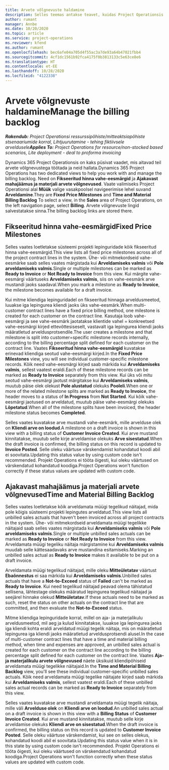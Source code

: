 ```yaml
---
title: Arvete võlgnevuste haldamine
description: Selles teemas antakse teavet, kuidas Project Operationsis arvete võlgnevusi vaadata ja nendega töötada.
author: rumant
manager: Annbe
ms.date: 10/20/2020
ms.topic: article
ms.service: project-operations
ms.reviewer: kfend
ms.author: rumant
ms.openlocfilehash: bec6afe04a705d4f55ac3a7de93a64b47021fbb4
ms.sourcegitcommit: 4cf1dc1561b92fca4175f0b3813133c5e63ce8e6
ms.translationtype: HT
ms.contentlocale: et-EE
ms.lasthandoff: 10/28/2020
ms.locfileid: "4122338"
---
```

# <a name="manage-the-billing-backlog"></a><span data-ttu-id="4a092-103">Arvete võlgnevuste haldamine</span><span class="sxs-lookup"><span data-stu-id="4a092-103">Manage the billing backlog</span></span>

<span data-ttu-id="4a092-104">_**Rakendub:** Project Operationsi ressurssipõhiste/mitteaktsiapõhiste stsenaariumide korral,  Lihtjuurutamine - tehing fiktiivsele arveldusele_</span><span class="sxs-lookup"><span data-stu-id="4a092-104">_**Applies To:** Project Operations for resource/non-stocked based scenarios, Lite deployment - deal to proforma invoicing_</span></span>

<span data-ttu-id="4a092-105">Dynamics 365 Project Operationsis on kaks püsivat vaadet, mis aitavad teil arvete võlgnevustega töötada ja neid hallata.</span><span class="sxs-lookup"><span data-stu-id="4a092-105">Dynamics 365 Project Operations has two dedicated views to help you work with and manage the billing backlog.</span></span> <span data-ttu-id="4a092-106">Need on **Fikseeritud hinna vahe-eesmärgid** ja **Ajakavast mahajäämus ja materjali arvete võlgnevused**. Vaate valimiseks Project Operationsi alal **Müük** valige vasakpoolsel navigeerimise lehel suvand **Arveldamine**.</span><span class="sxs-lookup"><span data-stu-id="4a092-106">They are **Fixed Price Milestones** and **Time and Material Billing Backlog** To select a view, in the **Sales** area of Project Operations, on the left navigation page, select **Billing**.</span></span> <span data-ttu-id="4a092-107">Arvete võlgnevuste lingid salvestatakse sinna.</span><span class="sxs-lookup"><span data-stu-id="4a092-107">The billing backlog links are stored there.</span></span>

## <a name="fixed-price-milestones"></a><span data-ttu-id="4a092-108">Fikseeritud hinna vahe-eesmärgid</span><span class="sxs-lookup"><span data-stu-id="4a092-108">Fixed Price Milestones</span></span>

<span data-ttu-id="4a092-109">Selles vaates loetletakse süsteemi projekti lepinguridade kõik fikseeritud hinna vahe-eesmärgid.</span><span class="sxs-lookup"><span data-stu-id="4a092-109">This view lists all fixed price milestones across all of the project contract lines in the system.</span></span> <span data-ttu-id="4a092-110">Ühe- või mitmekordseid vahe-eesmärke saab selles vaates märgistada kui **Arveldamiseks valmis** või **Pole arveldamiseks valmis**.</span><span class="sxs-lookup"><span data-stu-id="4a092-110">Single or multiple milestones can be marked as **Ready to Invoice** or **Not Ready to Invoice** from this view.</span></span> <span data-ttu-id="4a092-111">Kui märgite vahe-eesmärgi väärtuseks **Arveldamiseks valmis**, siis on vahe-eesmärk arve mustandi jaoks saadaval.</span><span class="sxs-lookup"><span data-stu-id="4a092-111">When you mark a milestone as **Ready to Invoice**, the milestone becomes available for a draft invoice.</span></span>

<span data-ttu-id="4a092-112">Kui mitme kliendiga lepinguridadel on fikseeritud hinnaga arveldusmeetod, luuakse iga lepingurea kliendi jaoks üks vahe-eesmärk.</span><span class="sxs-lookup"><span data-stu-id="4a092-112">When multi-customer contract lines have a fixed price billing method, one milestone is created for each customer on the contract line.</span></span> <span data-ttu-id="4a092-113">Kasutaja loob vahe-eesmärgi ja see vahe-eesmärk jaotatakse klientide vahel = konkreetsed vahe-eesmärgi kirjed ettevõttesiseselt, vastavalt iga lepingurea kliendi jaoks määratletud arveldusprotsendile.</span><span class="sxs-lookup"><span data-stu-id="4a092-113">The user creates a milestone and that milestone is split into customer=specific milestone records internally, according to the billing percentage split defined for each customer on the contract line.</span></span> <span data-ttu-id="4a092-114">Vaates **Fikseeritud hinna vahe-eesmärgid** kuvatakse erinevad kliendiga seotud vahe-eesmärgi kirjed.</span><span class="sxs-lookup"><span data-stu-id="4a092-114">In the **Fixed Price Milestones** view, you will see individual customer-specific milestone records.</span></span> <span data-ttu-id="4a092-115">Kõik need vahe-eesmärgi kirjed saab märkida kui **Arveldamiseks valmis**, sellest vaatest eraldi.</span><span class="sxs-lookup"><span data-stu-id="4a092-115">Each of these milestone records can be marked as **Ready to Invoice** separately from this view.</span></span> <span data-ttu-id="4a092-116">Kui üks või mitu seotud vahe-eesmärgi jaotust märgitakse kui **Arveldamiseks valmis**, muutub päise olek olekust **Pole alustatud** olekuks  **Pooleli**.</span><span class="sxs-lookup"><span data-stu-id="4a092-116">When one or more of the related milestone splits are marked as **Ready to Invoice**, the header moves to a status of **In Progress** from **Not Started**.</span></span> <span data-ttu-id="4a092-117">Kui kõik vahe-eesmärgi jaotused on arveldatud, muutub päise vahe-eesmärgi olekuks **Lõpetatud**.</span><span class="sxs-lookup"><span data-stu-id="4a092-117">When all of the milestone splits have been invoiced, the header milestone status becomes **Completed**.</span></span>

<span data-ttu-id="4a092-118">Selles vaates kuvatakse arve mustandi vahe-eesmärk, mille arvelduse olek on **Kliendi arve on loodud**.</span><span class="sxs-lookup"><span data-stu-id="4a092-118">A milestone on a draft invoice is shown in this view with a billing status of **Customer Invoice Created**.</span></span> <span data-ttu-id="4a092-119">Kui arve mustand kinnitatakse, muutub selle kirje arveldamise olekuks **Arve sisestatud**.</span><span class="sxs-lookup"><span data-stu-id="4a092-119">When the draft invoice is confirmed, the billing status on this record is updated to **Invoice Posted**.</span></span> <span data-ttu-id="4a092-120">Selle oleku väärtuse värskendamist kohandatud koodi abil ei soovitata.</span><span class="sxs-lookup"><span data-stu-id="4a092-120">Updating this status value by using custom code isn't recommended.</span></span> <span data-ttu-id="4a092-121">Projekt Operations ei tööta õigesti, kui oleku väärtused on värskendatud kohandatud koodiga.</span><span class="sxs-lookup"><span data-stu-id="4a092-121">Project Operations won't function correctly if these status values are updated with custom code.</span></span>

## <a name="time-and-material-billing-backlog"></a><span data-ttu-id="4a092-122">Ajakavast mahajäämus ja materjali arvete võlgnevused</span><span class="sxs-lookup"><span data-stu-id="4a092-122">Time and Material Billing Backlog</span></span>

<span data-ttu-id="4a092-123">Selles vaates loetletakse kõik arveldamata müügi tegelikud näitajad, mida pole kõigis süsteemi projekti lepingutes arveldatud.</span><span class="sxs-lookup"><span data-stu-id="4a092-123">This view lists all unbilled sales actuals that haven't been invoiced across all project contracts in the system.</span></span> <span data-ttu-id="4a092-124">Ühe- või mitmekordseid arveldamata müügi tegelikke näitajaid saab selles vaates märgistada kui **Arveldamiseks valmis** või **Pole arveldamiseks valmis**.</span><span class="sxs-lookup"><span data-stu-id="4a092-124">Single or multiple unbilled sales actuals can be marked as **Ready to Invoice** or **Not Ready to Invoice** from this view.</span></span> <span data-ttu-id="4a092-125">Arveldamata müügi tegeliku näitaja märgistamine kui **Arveldamiseks valmis** muudab selle kättesaadavaks arve mustandina esitamiseks.</span><span class="sxs-lookup"><span data-stu-id="4a092-125">Marking an unbilled sales actual as **Ready to Invoice** makes it available to be put on a draft invoice.</span></span>

<span data-ttu-id="4a092-126">Arveldamata müügi tegelikud näitajad, mille oleku **Mitteületatav** väärtust **Ebaõnnestus** ei saa märkida kui **Arveldamiseks valmis**.</span><span class="sxs-lookup"><span data-stu-id="4a092-126">Unbilled sales actuals that have a **Not-to-Exceed** status of **Failed** can't be marked as **Ready to Invoice**.</span></span> <span data-ttu-id="4a092-127">Kui need tegelikud näitajad peavad olema tähistatud sellisena, lähtestage olekuks määratud lepingurea tegelikud näitajad ja seejärel hinnake olekud **Mitteületatav**.</span><span class="sxs-lookup"><span data-stu-id="4a092-127">If these actuals need to be marked as such, reset the status on other actuals on the contract line that are committed, and then evaluate the **Not-to-Exceed** status.</span></span>

<span data-ttu-id="4a092-128">Mitme kliendiga lepinguridade korral, millel on aja- ja materjalikulu arveldusmeetod, mil aeg ja kulud kinnitatakse, luuakse iga lepingurea jaoks iga kliendi kohta eraldi arveldatud müügi tegelik näitaja, mis on määratletud lepingurea iga kliendi jaoks määratletud arveldusprotsendi alusel.</span><span class="sxs-lookup"><span data-stu-id="4a092-128">In the case of multi-customer contract lines that have a time and material billing method, when time and expenses are approved, an unbilled sales actual is created for each customer on the contract line according to the billing percentage split defined for each customer on the contract line.</span></span> <span data-ttu-id="4a092-129">Vaates **Aja- ja materjalikulu arvete võlgnevused** näete üksikuid kliendipõhiseid arveldamata müügi tegelikke näitajaid.</span><span class="sxs-lookup"><span data-stu-id="4a092-129">In the **Time and Material Billing Backlog** view, you'll see these individual customer-specific unbilled sales actuals.</span></span> <span data-ttu-id="4a092-130">Kõik need arveldamata müügi tegelike näitajate kirjed saab märkida kui **Arveldamiseks valmis**, sellest vaatest eraldi.</span><span class="sxs-lookup"><span data-stu-id="4a092-130">Each of these unbilled sales actual records can be marked as **Ready to Invoice** separately from this view.</span></span>

<span data-ttu-id="4a092-131">Selles vaates kuvatakse arve mustandi arveldamata müügi tegelik näitaja, mille väli **Arvelduse olek** on **Kliendi arve on loodud**.</span><span class="sxs-lookup"><span data-stu-id="4a092-131">An unbilled sales actual on a draft invoice is shown in this view with a **Billing Status** of **Customer Invoice Created**.</span></span> <span data-ttu-id="4a092-132">Kui arve mustand kinnitatakse, muutub selle kirje arveldamise olekuks **Kliendi arve on sisestatud**.</span><span class="sxs-lookup"><span data-stu-id="4a092-132">When the draft invoice is confirmed, the billing status on this record is updated to **Customer Invoice Posted**.</span></span> <span data-ttu-id="4a092-133">Selle oleku väärtuse värskendamist, kui see on selles olekus, kohandatud koodi abil ei soovitata.</span><span class="sxs-lookup"><span data-stu-id="4a092-133">Updating this status value when it is in this state by using custom code isn't recommended.</span></span> <span data-ttu-id="4a092-134">Projekt Operations ei tööta õigesti, kui oleku väärtused on värskendatud kohandatud koodiga.</span><span class="sxs-lookup"><span data-stu-id="4a092-134">Project Operations won't function correctly when these status values are updated with custom code.</span></span>
